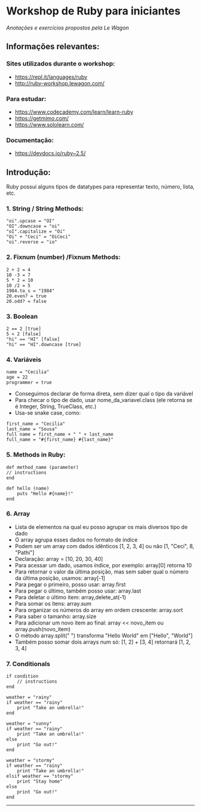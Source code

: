 # Workshop de Ruby para iniciantes
*Anotações e exercícios propostos pela Le Wagon*

## Informações relevantes:

### Sites utilizados durante o workshop:
- https://repl.it/languages/ruby
- http://ruby-workshop.lewagon.com/

### Para estudar:
- https://www.codecademy.com/learn/learn-ruby
- https://getmimo.com/
- https://www.sololearn.com/

### Documentação:
- https://devdocs.io/ruby~2.5/

## Introdução: 

Ruby possui alguns tipos de datatypes para representar texto, número, lista, etc.

### 1. String / String Methods:

```
"oi".upcase = "OI"
"OI".downcase = "oi"
"oI".capitalize = "Oi"
"Oi" + "Ceci" = "OiCeci"
"oi".reverse = "io"
```

### 2. Fixnum (number) /Fixnum Methods:

```
2 + 2 = 4
10 -3 = 7
5 * 2 = 10
10 /2 = 5
1984.to_s = "1984"
20.even? = true
20.odd? = false
```

### 3. Boolean

```
2 == 2 [true]
5 < 2 [false]
"hi" == "HI" [false]
"hi" == "HI".downcase [true]
```

### 4. Variáveis

```
name = "Cecilia"
age = 22
programmer = true
```

- Conseguimos declarar de forma direta, sem dizer qual o tipo da variável
- Para checar o tipo de dado, usar nome_da_variavel.class (ele retorna se é Integer, String, TrueClass, etc.)
- Usa-se snake case, como:

```
first_name = "Cecilia"
last_name = "Sousa"
full name = first_name + " " + last_name
full_name = "#{first_name} #{last_name}"
```

### 5. Methods in Ruby:

```
def method_name (parameter)
// instructions
end
```

```
def hello (name)
	puts "Hello #{name}!"
end
```

### 6. Array

- Lista de elementos na qual eu posso agrupar os mais diversos tipo de dado
- O array agrupa esses dados no formato de índice
- Podem ser um array com dados idênticos [1, 2, 3, 4] ou não [1, "Ceci", 8, "Pathi"]
- Declaração: array = [10, 20, 30, 40]
- Para acessar um dado, usamos índice, por exemplo: array[0] retorna 10
- Para retornar o valor da última posição, mas sem saber qual o número da última posição, usamos: array[-1]
- Para pegar o primeiro, posso usar: array.first
- Para pegar o último, também posso usar: array.last
- Para deletar o último item: array,delete_at(-1)
- Para somar os itens: array.sum
- Para organizar os números do array em ordem crescente: array.sort
- Para saber o tamanho: array.size
- Para adicionar um novo item ao final: array << novo_item ou array.push(novo_item)
- O método array.split(" ") transforma "Hello World" em ["Hello", "World"]
- Também posso somar dois arrays num só: [1, 2] + [3, 4] retornará [1, 2, 3, 4]

### 7. Conditionals

```
if condition
	// instructions
end
```

```
weather = "rainy"
if weather == "rainy"
	print "Take an umbrella!"
end
```

```
weather = "sunny"
if weather == "rainy"
	print "Take an umbrella!"
else
	print "Go out!"
end
```

```
weather = "stormy"
if weather == "rainy"
	print "Take an umbrella!"
elsif weather == "stormy"
	print "Stay home"
else 
	print "Go out!"
end
```

---
